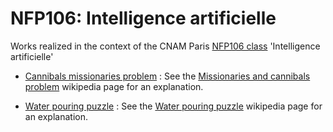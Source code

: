 # NFP106: Intelligence artificielle

Works realized in the context of the CNAM Paris [NFP106 class](https://formation.cnam.fr/rechercher-par-discipline/intelligence-artificielle-208617.kjsp) 'Intelligence artificielle'

- [Cannibals missionaries problem](./cannibals_missionaries_problem/) : See the [Missionaries and cannibals problem](https://en.wikipedia.org/wiki/Missionaries_and_cannibals_problem) wikipedia page for an explanation.

- [Water pouring puzzle](./water_pouring_puzzle/) : See the [Water pouring puzzle](https://en.wikipedia.org/wiki/Water_pouring_puzzle) wikipedia page for an explanation.

